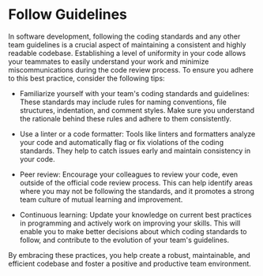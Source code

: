 # Follow Guidelines

In software development, following the coding standards and any other team guidelines is a crucial aspect of maintaining a consistent and highly readable codebase. Establishing a level of uniformity in your code allows your teammates to easily understand your work and minimize miscommunications during the code review process. To ensure you adhere to this best practice, consider the following tips:

- Familiarize yourself with your team's coding standards and guidelines: These standards may include rules for naming conventions, file structures, indentation, and comment styles. Make sure you understand the rationale behind these rules and adhere to them consistently.

- Use a linter or a code formatter: Tools like linters and formatters analyze your code and automatically flag or fix violations of the coding standards. They help to catch issues early and maintain consistency in your code.

- Peer review: Encourage your colleagues to review your code, even outside of the official code review process. This can help identify areas where you may not be following the standards, and it promotes a strong team culture of mutual learning and improvement.

- Continuous learning: Update your knowledge on current best practices in programming and actively work on improving your skills. This will enable you to make better decisions about which coding standards to follow, and contribute to the evolution of your team's guidelines.

By embracing these practices, you help create a robust, maintainable, and efficient codebase and foster a positive and productive team environment.